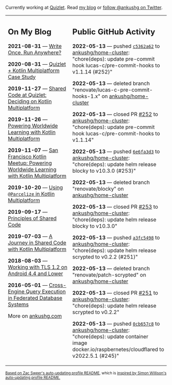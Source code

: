 Currently working at [Quizlet](https://quizlet.com/). Read [my blog](https://ankushg.com/) or [follow @ankushg on Twitter](https://twitter.com/ankushg).

<table><tr><td valign="top" width="40%">

## On My Blog
<!-- blog starts -->
**2021-08-31** — [Write Once, Run Anywhere?](https://ankushg.com/posts/write-once-run-anywhere-increment/)

**2020-08-31** — [Quizlet + Kotlin Multiplatform Case Study](https://ankushg.com/posts/quizlet-kotlin-multiplatform-case-study/)

**2019-11-27** — [Shared Code at Quizlet: Deciding on Kotlin Multiplatform](https://ankushg.com/posts/shared-code-kotlin-multiplatform/)

**2019-11-26** — [Powering Worldwide Learning with Kotlin Multiplatform](https://ankushg.com/speaking/droidcon-sf-2019)

**2019-11-07** — [San Francisco Kotlin Meetup: Powering Worldwide Learning with Kotlin Multiplatform](https://ankushg.com/speaking/sf-kotlin-meetup-2019)

**2019-10-20** — [Using `@Parcelize` in Kotlin Multiplatform](https://ankushg.com/posts/multiplatform-parcelize/)

**2019-09-17** — [Principles of Shared Code](https://ankushg.com/speaking/denver-startup-week-2019)

**2019-07-03** — [A Journey in Shared Code with Kotlin Multiplatform](https://ankushg.com/speaking/droidcon-berlin-2019)

**2018-08-03** — [Working with TLS 1.2 on Android 4.4 and Lower](https://ankushg.com/posts/tls-1.2-on-android/)

**2016-05-01** — [Cross-Engine Query Execution in Federated Database Systems](https://ankushg.com/projects/thesis)
<!-- blog ends -->
More on [ankushg.com](https://ankushg.com/)
</td><td valign="top" width="60%">

## Public GitHub Activity
<!-- githubActivity starts -->
**2022-05-13** — pushed [`c5362a62`](https://github.com/ankushg/home-cluster/commit/c5362a620bf7644e4984d0ddcc22de7e2f5d320b) to [ankushg/home-cluster](https://api.github.com/repos/ankushg/home-cluster): "chore(deps): update pre-commit hook lucas-c/pre-commit-hooks to v1.1.14 (#252)"

**2022-05-13** — deleted branch "renovate/lucas-c-pre-commit-hooks-1.x" on [ankushg/home-cluster](https://api.github.com/repos/ankushg/home-cluster)

**2022-05-13** — closed PR [#252](https://github.com/ankushg/home-cluster/pull/252) to [ankushg/home-cluster](https://api.github.com/repos/ankushg/home-cluster): "chore(deps): update pre-commit hook lucas-c/pre-commit-hooks to v1.1.14"

**2022-05-13** — pushed [`6e6fa3d3`](https://github.com/ankushg/home-cluster/commit/6e6fa3d3270bcc83b6832c841666b86be1862dff) to [ankushg/home-cluster](https://api.github.com/repos/ankushg/home-cluster): "chore(deps): update helm release blocky to v10.3.0 (#253)"

**2022-05-13** — deleted branch "renovate/blocky" on [ankushg/home-cluster](https://api.github.com/repos/ankushg/home-cluster)

**2022-05-13** — closed PR [#253](https://github.com/ankushg/home-cluster/pull/253) to [ankushg/home-cluster](https://api.github.com/repos/ankushg/home-cluster): "chore(deps): update helm release blocky to v10.3.0"

**2022-05-13** — pushed [`a3fc5498`](https://github.com/ankushg/home-cluster/commit/a3fc549809df8b95c8e2eb949e0177007e5ae4ec) to [ankushg/home-cluster](https://api.github.com/repos/ankushg/home-cluster): "chore(deps): update helm release scrypted to v0.2.2 (#251)"

**2022-05-13** — deleted branch "renovate/patch-scrypted" on [ankushg/home-cluster](https://api.github.com/repos/ankushg/home-cluster)

**2022-05-13** — closed PR [#251](https://github.com/ankushg/home-cluster/pull/251) to [ankushg/home-cluster](https://api.github.com/repos/ankushg/home-cluster): "chore(deps): update helm release scrypted to v0.2.2"

**2022-05-13** — pushed [`0cb657c8`](https://github.com/ankushg/home-cluster/commit/0cb657c88b86dbdaa1fe994d61c487e4f4f52012) to [ankushg/home-cluster](https://api.github.com/repos/ankushg/home-cluster): "chore(deps): update container image docker.io/raspbernetes/cloudflared to v2022.5.1 (#245)"
<!-- githubActivity ends -->
</td></tr></table>

<sub><a href="https://github.com/ZacSweers/ZacSweers">Based on Zac Sweer's auto-updating profile README</a>, which is <a href="https://simonwillison.net/2020/Jul/10/self-updating-profile-readme/">inspired by Simon Willison's auto-updating profile README.</a></sub>